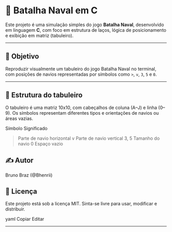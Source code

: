 # 🔫 Batalha Naval em C

Este projeto é uma simulação simples do jogo **Batalha Naval**, desenvolvido em linguagem **C**, com foco em estrutura de laços, lógica de posicionamento e exibição em matriz (tabuleiro).

---

## 🎯 Objetivo

Reproduzir visualmente um tabuleiro do jogo Batalha Naval no terminal, com posições de navios representadas por símbolos como `>`, `v`, `3`, `5` e `0`.

---
## 🧩 Estrutura do tabuleiro
O tabuleiro é uma matriz 10x10, com cabeçalhos de coluna (A–J) e linha (0–9). Os símbolos representam diferentes tipos e orientações de navios ou áreas vazias.

Símbolo	Significado
>	Parte de navio horizontal
v	Parte de navio vertical
3, 5	Tamanho do navio
0	Espaço vazio

## ✍️ Autor
Bruno Braz (@Bhenrii)

## 📄 Licença
Este projeto está sob a licença MIT. Sinta-se livre para usar, modificar e distribuir.

yaml
Copiar
Editar

---
